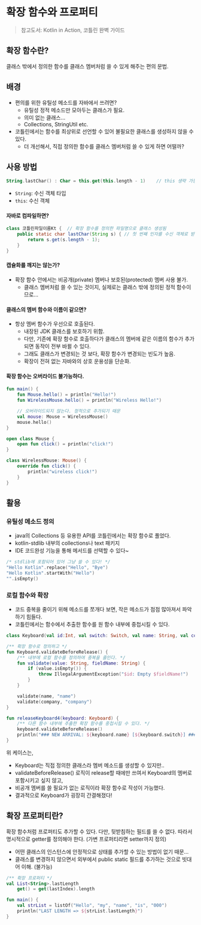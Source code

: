 # 확장 함수와 프로퍼티

> 참고도서: Kotlin in Action, 코틀린 완벽 가이드

## 확장 함수란?

클래스 밖에서 정의한 함수를 클래스 멤버처럼 쓸 수 있게 해주는 편의 문법.

## 배경

- 편의를 위한 유틸성 메소드를 자바에서 쓰려면?
  - 유틸성 정적 메소드만 모아두는 클래스가 필요.
  - 의미 없는 클래스...
  - Collections, StringUtil etc.
- 코틀린에서는 함수를 최상위로 선언할 수 있어 불필요한 클래스를 생성하지 않을 수 있다.
  - 더 개선해서, 직접 정의한 함수를 클래스 멤버처럼 쓸 수 있게 하면 어떨까?

## 사용 방법

```kotlin
String.lastChar() : Char = this.get(this.length - 1)    // this 생략 가능
```

- <code>String</code>: 수신 객체 타입
- <code>this</code>: 수신 객체

#### 자바로 컴파일하면?

```java
class 코틀린파일이름Kt {  // 확장 함수를 정의한 파일명으로 클래스 생성됨
    public static char lastChar(String s) { // 첫 번째 인자를 수신 객체로 받는 정적 메서드
        return s.get(s.length - 1);
    }
}
```

#### 캡슐화를 깨지는 않는가?

- 확장 함수 안에서는 비공개(private) 멤버나 보호된(protected) 멤버 사용 불가.
  - 클래스 멤버처럼 쓸 수 있는 것이지, 실제로는 클래스 밖에 정의된 정적 함수이므로...

#### 클래스의 멤버 함수와 이름이 같으면?

- 항상 멤버 함수가 우선으로 호출된다.
  - 내장된 JDK 클래스를 보호하기 위함.
  - 다만, 기존에 확장 함수로 호출하다가 클래스의 멤버에 같은 이름의 함수가 추가되면 동작이 전부 바뀔 수 있다.
  - 그래도 클래스가 변경되는 것 보다, 확장 함수가 변경되는 빈도가 높음.
  - 확장이 전혀 없는 자바와의 상호 운용성을 단순화.

#### 확장 함수는 오버라이드 불가능하다.

```kotlin
fun main() {
    fun Mouse.hello() = println("Hello!")
    fun WirelessMouse.hello() = println("Wireless Hello!")

    // 오버라이드되지 않는다. 정적으로 추가되기 때문
    val mouse: Mouse = WirelessMouse()
    mouse.hello()
}

open class Mouse {
    open fun click() = println("click!")
}

class WirelessMouse: Mouse() {
    override fun click() {
        println("wireless click!")
    }
}
```

## 활용

### 유틸성 메소드 정의

- java의 Collections 등 유용한 API를 코틀린에서는 확장 함수로 풀었다.
- kotlin-stdlib 내부의 collections나 text 패키지
- IDE 코드완성 기능을 통해 메서드를 선택할 수 있다~

```kotlin
/* stdlib에 포함되어 있어 그냥 쓸 수 있다! */
"Hello Kotlin".replace("Hello", "Bye")
"Hello Kotlin".startWith("Hello")
"".isEmpty()
```

### 로컬 함수와 확장

- 코드 중복을 줄이기 위해 메소드를 쪼개다 보면, 작은 메소드가 점점 많아져서 파악하기 힘들다.
- 코틀린에서는 함수에서 추출한 함수를 원 함수 내부에 중첩시킬 수 있다.

```kotlin
class Keyboard(val id:Int, val switch: Switch, val name: String, val company: String, val price: Int)

/** 확장 함수로 정의하고 */
fun Keyboard.validateBeforeRelease() {
    /** 내부에 로컬 함수를 정의하여 중복을 줄인다. */
    fun validate(value: String, fieldName: String) {
        if (value.isEmpty()) {
            throw IllegalArgumentException("$id: Empty $fieldName!")
        }
    }

    validate(name, "name")
    validate(company, "company")
}

fun releaseKeyboard4(keyboard: Keyboard) {
    /** 다른 함수 내부에 추출한 확장 함수를 중첩시킬 수 있다. */
    keyboard.validateBeforeRelease()
    println("### NEW ARRIVAL: ${keyboard.name} [${keyboard.switch}] ###")
}
```

위 케이스는,

- Keyboard는 직접 정의한 클래스라 멤버 메소드를 생성할 수 있지만..
- validateBeforeRelease() 로직이 release할 때에만 쓰여서 Keyboard의 멤버로 포함시키고 싶지 않고,
- 비공개 멤버를 쓸 필요가 없는 로직이라 확장 함수로 작성이 가능했다.
- 결과적으로 Keyboard가 굉장히 간결해졌다!

## 확장 프로퍼티란?

확장 함수처럼 프로퍼티도 추가할 수 있다.
다만, 뒷받침하는 필드를 쓸 수 없다.
따라서 명시적으로 getter를 정의해야 한다. (가변 프로퍼티라면 setter까지 정의)

- 어떤 클래스의 인스턴스에 안정적으로 상태를 추가할 수 있는 방법이 없기 때문...
- 클래스를 변경하지 않으면서 외부에서 public static 필드를 추가하는 것으로 빗대어 이해. (불가능)

```kotlin
/** 확장 프로퍼티 */
val List<String>.lastLength
    get() = get(lastIndex).length

fun main() {
    val strList = listOf("Hello", "my", "name", "is", "000")
    println("LAST LENGTH => ${strList.lastLength}")
}
```
